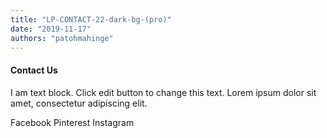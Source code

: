 ```yaml
---
title: "LP-CONTACT-22-dark-bg-(pro)"
date: "2019-11-17"
authors: "patohmahinge"
---
```


#### Contact Us

I am text block. Click edit button to change this text. Lorem ipsum dolor sit amet, consectetur adipiscing elit.

Facebook Pinterest Instagram
